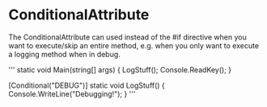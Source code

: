 # ConditionalAttribute

The ConditionalAttribute can used instead of the #if directive when you want to execute/skip an entire method, e.g. when you only want to execute a logging method when in debug.

'''
static void Main(string[] args)
{
    LogStuff();
    Console.ReadKey();
}

[Conditional("DEBUG")]
static void LogStuff()
{
    Console.WriteLine("Debugging!");
}
'''

<!--stackedit_data:
eyJoaXN0b3J5IjpbLTExNTQ4MzE4NDgsLTEzNjk1OTIxMzJdfQ
==
-->